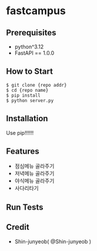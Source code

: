 # fastcampus

## Prerequisites

- python^3.12
- FastAPI == 1.0.0

## How to Start

```shell
$ git clone {repo addr}
$ cd {repo name}
$ pip install
$ python server.py
```

## Installation

Use pip!!!!!!

## Features

- 점심메뉴 골라주기
- 저녁메뉴 골라주기
- 야식메뉴 골라주기
- 사다리타기

## Run Tests

## Credit

- Shin-junyeob( @Shin-junyeob )
